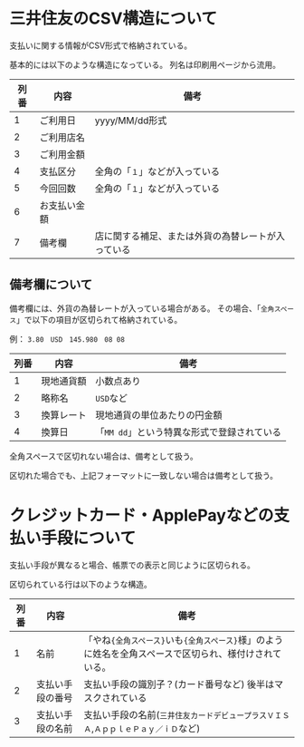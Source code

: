 ﻿# 三井住友のCSV構造について

支払いに関する情報がCSV形式で格納されている。

基本的には以下のような構造になっている。
列名は印刷用ページから流用。

|列番|内容|備考|
|---|---|---|
|1|ご利用日|yyyy/MM/dd形式|
|2|ご利用店名||
|3|ご利用金額||
|4|支払区分|全角の「`１`」などが入っている|
|5|今回回数|全角の「`１`」などが入っている|
|6|お支払い金額||
|7|備考欄|店に関する補足、または外貨の為替レートが入っている|

## 備考欄について

備考欄には、外貨の為替レートが入っている場合がある。
その場合、「`全角スペース`」で以下の項目が区切られて格納されている。

例：
`3.80　USD　145.980　08 08`

|列番|内容|備考|
|---|---|---|
|1|現地通貨額|小数点あり|
|2|略称名|`USD`など|
|3|換算レート|現地通貨の単位あたりの円金額|
|4|換算日|「`MM dd`」という特異な形式で登録されている|

全角スペースで区切れない場合は、備考として扱う。

区切れた場合でも、上記フォーマットに一致しない場合は備考として扱う。

# クレジットカード・ApplePayなどの支払い手段について

支払い手段が異なると場合、帳票での表示と同じように区切られる。

区切られている行は以下のような構造。

|列番|内容|備考|
|---|---|---|
|1|名前|「やね`{全角スペース}`いも`{全角スペース}`様」のように姓名を全角スペースで区切られ、様付けされている。|
|2|支払い手段の番号|支払い手段の識別子？(カード番号など) 後半はマスクされている|
|3|支払い手段の名前|支払い手段の名前(`三井住友カードデビュープラスＶＩＳＡ`,`ＡｐｐｌｅＰａｙ／ｉＤ`など)|

